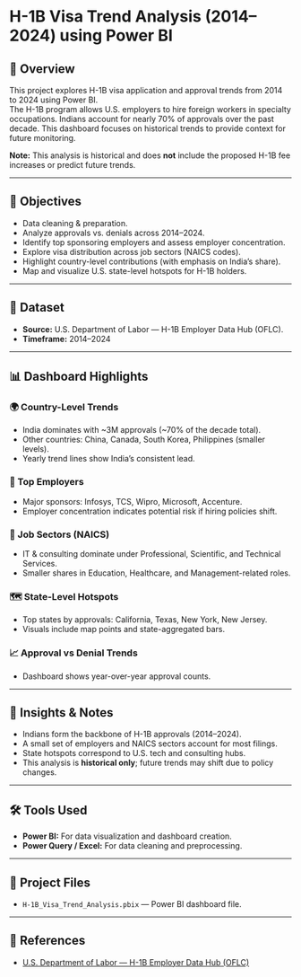 # H-1B Visa Trend Analysis (2014–2024) using Power BI

## 📌 Overview
This project explores H-1B visa application and approval trends from 2014 to 2024 using Power BI.  
The H-1B program allows U.S. employers to hire foreign workers in specialty occupations. Indians account for nearly 70% of approvals over the past decade. This dashboard focuses on historical trends to provide context for future monitoring.  

**Note:** This analysis is historical and does **not** include the proposed H-1B fee increases or predict future trends.

---

## 🎯 Objectives
- Data cleaning & preparation.
- Analyze approvals vs. denials across 2014–2024.  
- Identify top sponsoring employers and assess employer concentration.  
- Explore visa distribution across job sectors (NAICS codes).  
- Highlight country-level contributions (with emphasis on India’s share).  
- Map and visualize U.S. state-level hotspots for H-1B holders.

---

## 📂 Dataset
- **Source:** U.S. Department of Labor — H-1B Employer Data Hub (OFLC).  
- **Timeframe:** 2014–2024

---

## 📊 Dashboard Highlights

### 🌍 Country-Level Trends
- India dominates with ~3M approvals (~70% of the decade total).  
- Other countries: China, Canada, South Korea, Philippines (smaller levels).  
- Yearly trend lines show India’s consistent lead.

### 🏢 Top Employers
- Major sponsors: Infosys, TCS, Wipro, Microsoft, Accenture.  
- Employer concentration indicates potential risk if hiring policies shift.

### 💼 Job Sectors (NAICS)
- IT & consulting dominate under Professional, Scientific, and Technical Services.  
- Smaller shares in Education, Healthcare, and Management-related roles.

### 🗺️ State-Level Hotspots
- Top states by approvals: California, Texas, New York, New Jersey.  
- Visuals include map points and state-aggregated bars.

### 📈 Approval vs Denial Trends
- Dashboard shows year-over-year approval counts.

---

## 🔑 Insights & Notes
- Indians form the backbone of H-1B approvals (2014–2024).  
- A small set of employers and NAICS sectors account for most filings.  
- State hotspots correspond to U.S. tech and consulting hubs.  
- This analysis is **historical only**; future trends may shift due to policy changes.

---

## 🛠️ Tools Used
- **Power BI:** For data visualization and dashboard creation.  
- **Power Query / Excel:** For data cleaning and preprocessing.  

---

## 📂 Project Files
- `H-1B_Visa_Trend_Analysis.pbix` — Power BI dashboard file.

---

## 📌 References
- [U.S. Department of Labor — H-1B Employer Data Hub (OFLC)](https://www.dol.gov/agencies/eta/foreign-labor/h-1b)

